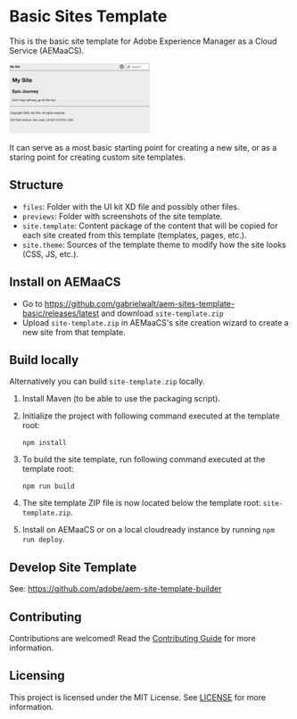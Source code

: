 # Basic Sites Template

This is the basic site template for Adobe Experience Manager as a Cloud Service (AEMaaCS).

<img src="previews/site.png?raw=true" alt="Basic site preview" width="50%">

It can serve as a most basic starting point for creating a new site, or as a staring point for creating custom site templates.

## Structure

* `files`: Folder with the UI kit XD file and possibly other files.
* `previews`: Folder with screenshots of the site template.
* `site.template`: Content package of the content that will be copied for each site created from this template (templates, pages, etc.).
* `site.theme`: Sources of the template theme to modify how the site looks (CSS, JS, etc.).

## Install on AEMaaCS

* Go to https://github.com/gabrielwalt/aem-sites-template-basic/releases/latest and download `site-template.zip`
* Upload `site-template.zip` in AEMaaCS's site creation wizard to create a new site from that template.

## Build locally

Alternatively you can build `site-template.zip` locally.

1. Install Maven (to be able to use the packaging script).
1. Initialize the project with following command executed at the template root:

   ```
   npm install
   ```

1. To build the site template, run following command executed at the template root:

   ```
   npm run build
   ```

1. The site template ZIP file is now located below the template root: `site-template.zip`.
1. Install on AEMaaCS or on a local cloudready instance by running `npm run deploy`.

## Develop Site Template

See: https://github.com/adobe/aem-site-template-builder

## Contributing

Contributions are welcomed! Read the [Contributing Guide](.github/CONTRIBUTING.md) for more information.

## Licensing

This project is licensed under the MIT License. See [LICENSE](LICENSE.md) for more information.
